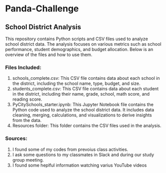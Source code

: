 # Panda-Challenge

## School District Analysis

This repository contains Python scripts and CSV files used to analyze
school district data. 
The analysis focuses on various metrics such as school performance, student
demographics, and budget allocation. Below is an overview of the files and
how to use them.

### Files Included:
1. schools_complete.csv: This CSV file contains data about each school in the district, including the school name, type, budget, and size.
2. students_complete.csv: This CSV file contains data about each student in the district, including their name, grade, school, math score, and reading score.
3. PyCitySchools_starter.ipynb: This Jupyter Notebook file contains the Python code used to analyze the school district data. It includes data cleaning, merging,
   calculations, and visualizations to derive insights from the data.
4. Resources folder: This folder contains the CSV files used in the analysis.

### Sources:
1. I found some of my codes from prevoius class activities.
2. I ask some questions to my classmates in Slack and during our study group meeting.
3. I found some heplful information watching varius YouTube videos
